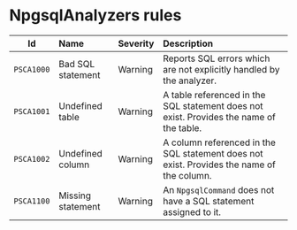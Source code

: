 # NpgsqlAnalyzers rules

|  Id  | Name | Severity | Description |
| ---- | :--- | :------- | :---------- |
| `PSCA1000` | Bad SQL statement | Warning | Reports SQL errors which are not explicitly handled by the analyzer. |
| `PSCA1001` | Undefined table | Warning | A table referenced in the SQL statement does not exist. Provides the name of the table. |
| `PSCA1002` | Undefined column | Warning | A column referenced in the SQL statement does not exist. Provides the name of the column. |
| `PSCA1100` | Missing statement | Warning | An `NpgsqlCommand` does not have a SQL statement assigned to it. |
